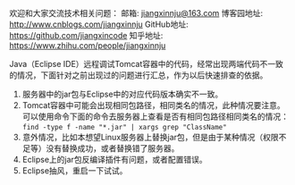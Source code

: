 欢迎和大家交流技术相关问题：
邮箱: jiangxinnju@163.com
博客园地址: http://www.cnblogs.com/jiangxinnju
GitHub地址: https://github.com/jiangxincode
知乎地址: https://www.zhihu.com/people/jiangxinnju

Java（Eclipse IDE）远程调试Tomcat容器中的代码，经常出现两端代码不一致的情况，下面针对之前出现过的问题进行汇总，作为以后快速排查的依据。

1. 服务器中的jar包与Eclipse中的对应代码版本确实不一致。
2. Tomcat容器中可能会出现相同包路径，相同类名的情况，此种情况要注意。可以使用命令下面的命令去服务器上查看是否有相同包路径相同类名的情况：`find -type f -name "*.jar" | xargs grep "ClassName"`
3. 意外情况，比如本想望Linux服务器上替换jar包，但是由于某种情况（权限不足等）没有替换成功，或者替换错了服务器。
4. Eclipse上的jar包反编译插件有问题，或者配置错误。
5. Eclipse抽风，重启一下试试。